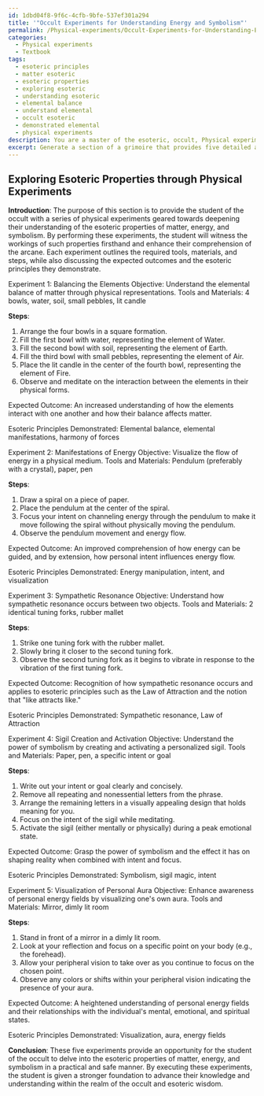 ```yaml
---
id: 1dbd04f8-9f6c-4cfb-9bfe-537ef301a294
title: '"Occult Experiments for Understanding Energy and Symbolism"'
permalink: /Physical-experiments/Occult-Experiments-for-Understanding-Energy-and-Symbolism/
categories:
  - Physical experiments
  - Textbook
tags:
  - esoteric principles
  - matter esoteric
  - esoteric properties
  - exploring esoteric
  - understanding esoteric
  - elemental balance
  - understand elemental
  - occult esoteric
  - demonstrated elemental
  - physical experiments
description: You are a master of the esoteric, occult, Physical experiments and education, you have written many textbooks on the subject in ways that provide students with rich and deep understanding of the subject. You are being asked to write textbook-like sections on a topic and you do it with full context, explainability, and reliability in accuracy to the true facts of the topic at hand, in a textbook style that a student would easily be able to learn from, in a rich, engaging, and contextual way. Always include relevant context (such as formulas and history), related concepts, and in a way that someone can gain deep insights from.
excerpt: Generate a section of a grimoire that provides five detailed and safe physical experiments that a student of the occult can perform to deepen their knowledge and understanding in the realm of esoteric properties of matter, energy, and symbolism. Each experiment should clearly outline the required tools, materials, and steps, as well as explain the expected outcomes and the esoteric principles they demonstrate.
---
```


## Exploring Esoteric Properties through Physical Experiments

**Introduction**:
The purpose of this section is to provide the student of the occult with a series of physical experiments geared towards deepening their understanding of the esoteric properties of matter, energy, and symbolism. By performing these experiments, the student will witness the workings of such properties firsthand and enhance their comprehension of the arcane. Each experiment outlines the required tools, materials, and steps, while also discussing the expected outcomes and the esoteric principles they demonstrate.

Experiment 1: Balancing the Elements
Objective: Understand the elemental balance of matter through physical representations.
Tools and Materials: 4 bowls, water, soil, small pebbles, lit candle

**Steps**:
1. Arrange the four bowls in a square formation.
2. Fill the first bowl with water, representing the element of Water.
3. Fill the second bowl with soil, representing the element of Earth.
4. Fill the third bowl with small pebbles, representing the element of Air.
5. Place the lit candle in the center of the fourth bowl, representing the element of Fire.
6. Observe and meditate on the interaction between the elements in their physical forms.

Expected Outcome: An increased understanding of how the elements interact with one another and how their balance affects matter.

Esoteric Principles Demonstrated: Elemental balance, elemental manifestations, harmony of forces

Experiment 2: Manifestations of Energy
Objective: Visualize the flow of energy in a physical medium.
Tools and Materials: Pendulum (preferably with a crystal), paper, pen

**Steps**:
1. Draw a spiral on a piece of paper.
2. Place the pendulum at the center of the spiral.
3. Focus your intent on channeling energy through the pendulum to make it move following the spiral without physically moving the pendulum.
4. Observe the pendulum movement and energy flow.

Expected Outcome: An improved comprehension of how energy can be guided, and by extension, how personal intent influences energy flow.

Esoteric Principles Demonstrated: Energy manipulation, intent, and visualization

Experiment 3: Sympathetic Resonance
Objective: Understand how sympathetic resonance occurs between two objects.
Tools and Materials: 2 identical tuning forks, rubber mallet

**Steps**:
1. Strike one tuning fork with the rubber mallet.
2. Slowly bring it closer to the second tuning fork.
3. Observe the second tuning fork as it begins to vibrate in response to the vibration of the first tuning fork.

Expected Outcome: Recognition of how sympathetic resonance occurs and applies to esoteric principles such as the Law of Attraction and the notion that "like attracts like."

Esoteric Principles Demonstrated: Sympathetic resonance, Law of Attraction

Experiment 4: Sigil Creation and Activation
Objective: Understand the power of symbolism by creating and activating a personalized sigil.
Tools and Materials: Paper, pen, a specific intent or goal

**Steps**:
1. Write out your intent or goal clearly and concisely.
2. Remove all repeating and nonessential letters from the phrase.
3. Arrange the remaining letters in a visually appealing design that holds meaning for you.
4. Focus on the intent of the sigil while meditating.
5. Activate the sigil (either mentally or physically) during a peak emotional state.

Expected Outcome: Grasp the power of symbolism and the effect it has on shaping reality when combined with intent and focus.

Esoteric Principles Demonstrated: Symbolism, sigil magic, intent

Experiment 5: Visualization of Personal Aura
Objective: Enhance awareness of personal energy fields by visualizing one's own aura.
Tools and Materials: Mirror, dimly lit room

**Steps**:
1. Stand in front of a mirror in a dimly lit room.
2. Look at your reflection and focus on a specific point on your body (e.g., the forehead).
3. Allow your peripheral vision to take over as you continue to focus on the chosen point.
4. Observe any colors or shifts within your peripheral vision indicating the presence of your aura.

Expected Outcome: A heightened understanding of personal energy fields and their relationships with the individual's mental, emotional, and spiritual states.

Esoteric Principles Demonstrated: Visualization, aura, energy fields

**Conclusion**:
These five experiments provide an opportunity for the student of the occult to delve into the esoteric properties of matter, energy, and symbolism in a practical and safe manner. By executing these experiments, the student is given a stronger foundation to advance their knowledge and understanding within the realm of the occult and esoteric wisdom.
